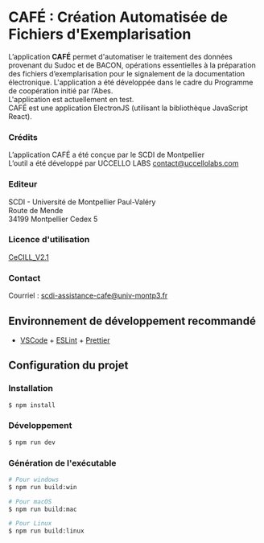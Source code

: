 # CAFÉ : Création Automatisée de Fichiers d'Exemplarisation

L’application **CAFÉ** permet d'automatiser le traitement des données provenant du Sudoc et de BACON, opérations essentielles à la préparation des fichiers d’exemplarisation pour le signalement de la documentation électronique. L'application a été développée dans le cadre du Programme de coopération initié par l’Abes.\
L'application est actuellement en test.\
CAFÉ est une application ElectronJS (utilisant la bibliothèque JavaScript React).

### Crédits
L’application CAFÉ a été conçue par le SCDI de Montpellier\
L’outil a été développé par UCCELLO LABS contact@uccellolabs.com  

### Editeur
SCDI - Université de Montpellier Paul-Valéry\
Route de Mende\
34199 Montpellier Cedex 5

### Licence d'utilisation
[CeCILL_V2.1](https://cecill.info/licences/Licence_CeCILL_V2.1-fr.txt)

### Contact
Courriel : [scdi-assistance-cafe@univ-montp3.fr](mailto:scdi-assistance-cafe@univ-montp3.fr)

## Environnement de développement recommandé
- [VSCode](https://code.visualstudio.com/) + [ESLint](https://marketplace.visualstudio.com/items?itemName=dbaeumer.vscode-eslint) + [Prettier](https://marketplace.visualstudio.com/items?itemName=esbenp.prettier-vscode)

## Configuration du projet

### Installation

```bash
$ npm install
```

### Développement

```bash
$ npm run dev
```

### Génération de l'exécutable

```bash
# Pour windows
$ npm run build:win

# Pour macOS
$ npm run build:mac

# Pour Linux
$ npm run build:linux
```
